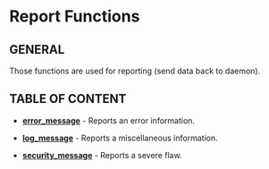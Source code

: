 # Report Functions

## GENERAL

Those functions are used for reporting (send data back to daemon).

## TABLE OF CONTENT

- **[error_message](error_message.md)** - Reports an error information.
- **[log_message](log_message.md)** - Reports a miscellaneous information.

- **[security_message](security_message.md)** - Reports a severe flaw.
